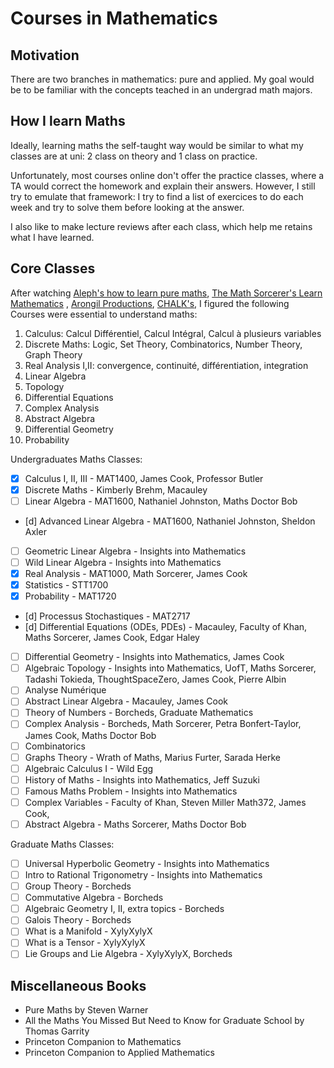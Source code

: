 # Courses in Mathematics

## Motivation

There are two branches in mathematics: pure and applied. My goal would
be to be familiar with the concepts teached in an undergrad math majors.

## How I learn Maths

Ideally, learning maths the self-taught way would be similar to what
my classes are at uni: 2 class on theory and 1 class on practice.

Unfortunately, most courses online don't offer the practice classes,
where a TA would correct the homework and explain their answers. However,
I still try to emulate that framework: I try to find a list of exercices
to do each week and try to solve them before looking at the answer.

I also like to make lecture reviews after each class, which help me retains
what I have learned.

## Core Classes

After watching [Aleph's how to learn pure maths](https://www.youtube.com/watch?v=fo-alw2q-BU&t=430s), [The Math Sorcerer's Learn Mathematics](https://www.youtube.com/watch?v=pTnEG_WGd2Q) , [Arongil Productions](https://www.youtube.com/watch?v=lapgPfFAgr4), [CHALK's](https://www.youtube.com/watch?v=fG7ZKdKTo6E&t=1220s), I figured the following Courses were essential to
understand maths:

1. Calculus: Calcul Différentiel, Calcul Intégral, Calcul à plusieurs variables
2. Discrete Maths: Logic, Set Theory, Combinatorics, Number Theory, Graph Theory
3. Real Analysis I,II: convergence, continuité, différentiation, integration
4. Linear Algebra
5. Topology
6. Differential Equations
7. Complex Analysis
8. Abstract Algebra
9. Differential Geometry
10. Probability 

Undergraduates Maths Classes:
- [X] Calculus I, II, III - MAT1400, James Cook, Professor Butler
- [X] Discrete Maths - Kimberly Brehm, Macauley
- [ ] Linear Algebra - MAT1600, Nathaniel Johnston, Maths Doctor Bob
- [d] Advanced Linear Algebra - MAT1600, Nathaniel Johnston, Sheldon Axler
- [ ] Geometric Linear Algebra - Insights into Mathematics
- [ ] Wild Linear Algebra - Insights into Mathematics
- [X] Real Analysis - MAT1000, Math Sorcerer, James Cook
- [X] Statistics - STT1700
- [X] Probability - MAT1720
- [d] Processus Stochastiques - MAT2717
- [d] Differential Equations (ODEs, PDEs) - Macauley, Faculty of Khan, Maths Sorcerer, James Cook, Edgar Haley
- [ ] Differential Geometry - Insights into Mathematics, James Cook
- [ ] Algebraic Topology - Insights into Mathematics, UofT, Maths Sorcerer, Tadashi Tokieda, ThoughtSpaceZero, James Cook, Pierre Albin
- [ ] Analyse Numérique
- [ ] Abstract Linear Algebra - Macauley, James Cook
- [ ] Theory of Numbers - Borcheds, Graduate Mathematics
- [ ] Complex Analysis - Borcheds, Math Sorcerer, Petra Bonfert-Taylor, James Cook, Maths Doctor Bob
- [ ] Combinatorics
- [ ] Graphs Theory - Wrath of Maths, Marius Furter, Sarada Herke
- [ ] Algebraic Calculus I - Wild Egg
- [ ] History of Maths - Insights into Mathematics, Jeff Suzuki
- [ ] Famous Maths Problem - Insights into Mathematics
- [ ] Complex Variables - Faculty of Khan, Steven Miller Math372, James Cook,
- [ ] Abstract Algebra - Maths Sorcerer, Maths Doctor Bob

Graduate Maths Classes:
- [ ] Universal Hyperbolic Geometry - Insights into Mathematics
- [ ] Intro to Rational Trigonometry - Insights into Mathematics
- [ ] Group Theory - Borcheds
- [ ] Commutative Algebra - Borcheds
- [ ] Algebraic Geometry I, II, extra topics - Borcheds
- [ ] Galois Theory - Borcheds
- [ ] What is a Manifold - XylyXylyX
- [ ] What is a Tensor - XylyXylyX
- [ ] Lie Groups and Lie Algebra - XylyXylyX, Borcheds

## Miscellaneous Books

- Pure Maths by Steven Warner
- All the Maths You Missed But Need to Know for Graduate School by
  Thomas Garrity
- Princeton Companion to Mathematics
- Princeton Companion to Applied Mathematics

